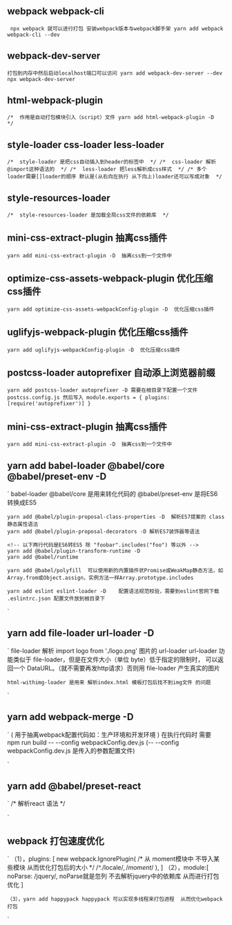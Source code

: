 
## webpack webpack-cli
` npx webpack 就可以进行打包 安装webpack版本与webpack脚手架 yarn add webpack webpack-cli --dev`

## webpack-dev-server
` 打包到内存中然后启动localhost端口可以访问 yarn add webpack-dev-server --dev  npx webpack-dev-server `

## html-webpack-plugin
` /*  作用是自动打包模块引入（script）文件 yarn add html-webpack-plugin -D  */ `

## style-loader  css-loader  less-loader
` /*  style-loader 是把css自动插入到header的标签中  */
    /*  css-loader 解析 @import这种语法的  */
    /*  less-loader 把less解析成css样式  */
    /* 多个loader需要[]loader的顺序 默认是(从右向左执行 从下向上)loader还可以写成对象  */
`

## style-resources-loader
` /*  style-resources-loader 是加载全局css文件的依赖库  */
`

## mini-css-extract-plugin  抽离css插件
` yarn add mini-css-extract-plugin -D  抽离css到一个文件中  `

## optimize-css-assets-webpack-plugin  优化压缩css插件
` yarn add optimize-css-assets-webpackConfig-plugin -D  优化压缩css插件  `
## uglifyjs-webpack-plugin  优化压缩css插件
` yarn add uglifyjs-webpackConfig-plugin -D  优化压缩css插件  `


## postcss-loader autoprefixer  自动添上浏览器前缀
` yarn add postcss-loader autoprefixer -D 需要在根目录下配置一个文件
    postcss.config.js 然后写入 module.exports = {
        plugins:[require('autoprefixer')]
    }
`

## mini-css-extract-plugin  抽离css插件
` yarn add mini-css-extract-plugin -D  抽离css到一个文件中  `


## yarn add babel-loader @babel/core @babel/preset-env -D
`
    babel-loader @babel/core 是用来转化代码的
    @babel/preset-env 是将ES6 转换成ES5

    yarn add @babel/plugin-proposal-class-properties -D  解析ES7提案的 class静态属性语法
    yarn add @babel/plugin-proposal-decorators -D 解析ES7装饰器等语法

    <!-- 以下两行代码是ES6转ES5 除 "foobar".includes("foo") 等以外 -->
    yarn add @babel/plugin-transform-runtime -D
    yarn add @babel/runtime

    yarn add @babel/polyfill  可以使用新的内置插件状Promise或WeakMap静态方法，如Array.from或Object.assign，实例方法一样Array.prototype.includes

    yarn add eslint eslint-loader -D    配置语法规范校验，需要到eslint官网下载 .eslintrc.json 配置文件放到根目录下

`

## yarn add file-loader url-loader -D
`
    file-loader 解析 import logo from './logo.png' 图片的
    url-loader  url-loader 功能类似于 file-loader，但是在文件大小（单位 byte）低于指定的限制时，
    可以返回一个 DataURL。（就不需要再发http请求）否则用 file-loader 产生真实的图片

    html-withimg-loader 是用来 解析index.html 模板打包后找不到img文件 的问题

`


## yarn add webpack-merge -D
`
    ( 用于抽离webpack配置代码如：生产环境和开发环境 )
    在执行代码时  需要 npm run build -- --config webpackConfig.dev.js (-- --config webpackConfig.dev.js 是传入的参数配置文件)

`

## yarn add @babel/preset-react
`
    /* 解析react 语法 */

`

## webpack 打包速度优化
`
    （1），plugins: [
             new webpack.IgnorePlugin(   /*  从 moment模块中 不导入某些模块 从而优化打包后的大小  */
                      /^\.\/locale$/,
                      /moment$/
              ),
          ]
    （2），module:[
             noParse: /jquery/,  noParse就是忽列 不去解析jquery中的依赖库 从而进行打包优化
          ]

    （3），yarn add happypack happypack 可以实现多线程来打包进程  从而优化webpack打包

`
















